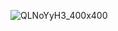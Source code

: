 ![QLNoYyH3_400x400](https://github.com/KaifukuDigital/Website/assets/169177348/bb8e7fd7-2e30-4815-8979-ddf747869815)
